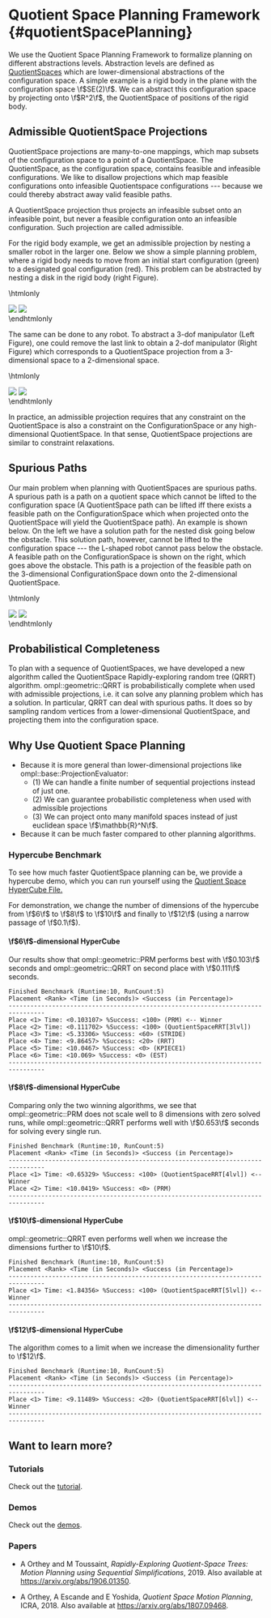 # Quotient Space Planning Framework {#quotientSpacePlanning}

We use the Quotient Space Planning Framework to formalize planning on different abstractions levels.
Abstraction levels are defined as [QuotientSpaces](https://en.wikipedia.org/wiki/Quotient_space_(topology)) which are lower-dimensional abstractions of the configuration space. 
A simple example is a rigid body in the plane with the configuration space \f$SE(2)\f$. 
We can abstract this configuration space by projecting onto \f$R^2\f$, the QuotientSpace of positions of the rigid body. 

## Admissible QuotientSpace Projections

QuotientSpace projections are many-to-one mappings, which map subsets of the
configuration space to a point of a QuotientSpace. The QuotientSpace, as the
configuration space, contains feasible and infeasible configurations. We like to
disallow projections which map feasible configurations onto infeasible
Quotientspace configurations --- because we could thereby abstract away valid
feasible paths. 

A QuotientSpace projection thus projects an infeasible subset onto an infeasible
point, but never a feasible configuration onto an infeasible configuration. Such
projection are called admissible. 

For the rigid body example, we get an admissible projection by nesting a smaller
robot in the larger one. Below we show a simple planning problem, where a rigid
body needs to move from an initial start configuration (green) to a designated
goal configuration (red). This problem can be abstracted by nesting a disk in
the rigid body (right Figure).

\htmlonly
<div class="row">
  <img src="images/quotient/rigidbody2d_1.png" class="col-xs-6 col-xs-offset-3">
  <img src="images/quotient/rigidbody2d_2.png" class="col-xs-6 col-xs-offset-3">
</div>
</div>
\endhtmlonly

The same can be done to any robot. To abstract a 3-dof manipulator (Left Figure), one could remove the last link to obtain a 2-dof manipulator (Right Figure) which corresponds to a QuotientSpace projection from a 3-dimensional space to a 2-dimensional space. 

\htmlonly
<div class="row">
  <img src="images/quotient/planar_manipulator_3dofs.png" class="col-xs-6 col-xs-offset-3">
  <img src="images/quotient/planar_manipulator_2dofs.png" class="col-xs-6 col-xs-offset-3">
</div>
</div>
\endhtmlonly

In practice, an admissible projection requires that any constraint on the
QuotientSpace is also a constraint on the ConfigurationSpace or any
high-dimensional QuotientSpace. In that sense, QuotientSpace projections are
similar to constraint relaxations.

## Spurious Paths 

Our main problem when planning with QuotientSpaces are spurious paths. A
spurious path is a path on a quotient space which cannot be lifted to the
configuration space (A QuotientSpace path can be lifted iff there exists a
feasible path on the ConfigurationSpace which when projected onto the
QuotientSpace will yield the QuotientSpace path). An example is shown below. On
the left we have a solution path for the nested disk going below the obstacle.
This solution path, however, cannot be lifted to the configuration space --- the
L-shaped robot cannot pass below the obstacle. A feasible path on the
ConfigurationSpace is shown on the right, which goes above the obstacle. This
path is a projection of the feasible path on the 3-dimensional
ConfigurationSpace down onto the 2-dimensional QuotientSpace.

\htmlonly
<div class="row">
  <img src="images/quotient/rigidbody2d_3.png" class="col-xs-6 col-xs-offset-3">
  <img src="images/quotient/rigidbody2d_4.png" class="col-xs-6 col-xs-offset-3">
</div>
</div>
\endhtmlonly

## Probabilistical Completeness

To plan with a sequence of QuotientSpaces, we have developed a new algorithm
called the QuotientSpace Rapidly-exploring random tree (QRRT) algorithm.
ompl::geometric::QRRT is probabilistically complete when used with admissible
projections, i.e. it can solve any planning problem which has a solution. In
particular, QRRT can deal with spurious paths. It does so by sampling random
vertices from a lower-dimensional QuotientSpace, and projecting them into the
configuration space. 

## Why Use Quotient Space Planning

  - Because it is more general than lower-dimensional projections like
    ompl::base::ProjectionEvaluator: 
    - (1) We can handle a finite number of sequential projections instead of just one. 
    - (2) We can guarantee probabilistic completeness when used with admissible projections
    - (3) We can project onto many manifold spaces instead of just euclidean
      space \f$\mathbb{R}^N\f$.
  - Because it can be much faster compared to other planning algorithms. 

### Hypercube Benchmark
To see how much faster QuotientSpace planning can be, we provide a hypercube
demo, which you can run yourself using the [Quotient Space HyperCube File.](QuotientSpacePlanningHyperCube_8cpp_source.html)

For demonstration, we change the number of dimensions of the hypercube from
\f$6\f$ to \f$8\f$ to \f$10\f$ and finally to \f$12\f$ (using a narrow passage
of \f$0.1\f$). 

#### \f$6\f$-dimensional HyperCube

Our results show that ompl::geometric::PRM
performs best with \f$0.103\f$ seconds and ompl::geometric::QRRT on second place
with \f$0.111\f$ seconds.

~~~{.txt}
Finished Benchmark (Runtime:10, RunCount:5)
Placement <Rank> <Time (in Seconds)> <Success (in Percentage)>
--------------------------------------------------------------------------------
Place <1> Time: <0.103107> %Success: <100> (PRM) <-- Winner
Place <2> Time: <0.111702> %Success: <100> (QuotientSpaceRRT[3lvl])
Place <3> Time: <5.33306> %Success: <60> (STRIDE)
Place <4> Time: <9.86457> %Success: <20> (RRT)
Place <5> Time: <10.0467> %Success: <0> (KPIECE1)
Place <6> Time: <10.069> %Success: <0> (EST)
--------------------------------------------------------------------------------
~~~

#### \f$8\f$-dimensional HyperCube

Comparing only the two winning algorithms, we see that ompl::geometric::PRM does not scale well to 8 dimensions with zero solved runs, while ompl::geometric::QRRT performs well with \f$0.653\f$ seconds for solving every single run.

~~~{.txt}
Finished Benchmark (Runtime:10, RunCount:5)
Placement <Rank> <Time (in Seconds)> <Success (in Percentage)>
--------------------------------------------------------------------------------
Place <1> Time: <0.65329> %Success: <100> (QuotientSpaceRRT[4lvl]) <-- Winner
Place <2> Time: <10.0419> %Success: <0> (PRM)
--------------------------------------------------------------------------------
~~~


#### \f$10\f$-dimensional HyperCube
ompl::geometric::QRRT even performs well when we increase the dimensions further
to \f$10\f$.

~~~{.txt}
Finished Benchmark (Runtime:10, RunCount:5)
Placement <Rank> <Time (in Seconds)> <Success (in Percentage)>
--------------------------------------------------------------------------------
Place <1> Time: <1.84356> %Success: <100> (QuotientSpaceRRT[5lvl]) <-- Winner
--------------------------------------------------------------------------------
~~~

#### \f$12\f$-dimensional HyperCube
The algorithm comes to a limit when we increase the dimensionality further to
\f$12\f$.

~~~{.txt}
Finished Benchmark (Runtime:10, RunCount:5)
Placement <Rank> <Time (in Seconds)> <Success (in Percentage)>
--------------------------------------------------------------------------------
Place <1> Time: <9.11489> %Success: <20> (QuotientSpaceRRT[6lvl]) <-- Winner
--------------------------------------------------------------------------------
~~~

## Want to learn more?

### Tutorials

Check out the [tutorial](quotientSpacePlanningTutorial.html).

### Demos

Check out the [demos](group__demos.html).

### Papers

- A Orthey and M Toussaint, _Rapidly-Exploring Quotient-Space Trees: Motion Planning using Sequential Simplifications_, 2019. Also available at https://arxiv.org/abs/1906.01350.

- A Orthey, A Escande and E Yoshida, _Quotient Space Motion Planning_, ICRA, 2018. Also available at https://arxiv.org/abs/1807.09468.

